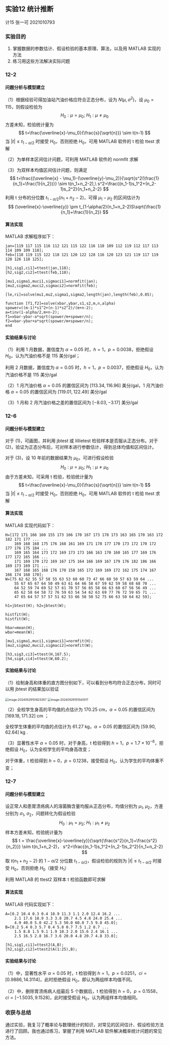 ## 实验12 统计推断

计15 张一可 2021010793

### 实验目的

1. 掌握数据的参数估计、假设检验的基本原理、算法，以及用 MATLAB 实现的方法
2. 练习用这些方法解决实际问题

### 12-2 

#### 问题分析与模型建立

（1）根据经验可得加油站汽油价格应符合正态分布，设为 $N(\mu, \sigma^2)$，设 $\mu_0=115$，则假设检验为
$$
H_0: \mu=\mu_0;\ H_1: \mu \ne \mu_0
$$
方差未知，检验统计量为
$$
t=\frac{\overline{x}-\mu_0}{\frac{s}{\sqrt{n}}} \sim t(n-1)
$$
当 $|t|\le t_{1-\alpha/2}$ 时接受 $H_0$，否则拒绝 $H_0$，可用 MATLAB 软件的 t 检验 ttest 求解

（2）为单样本区间估计问题，可利用 MATLAB 软件的 normfit 求解

（3）为双样本均值区间估计问题，则满足
$$
t=\frac{(\overline{x} - \mu_1)-(\overline{y}-\mu_2)}{\sqrt{s^2(\frac{1}{n_1}+\frac{1}{n_2})}} \sim t(n_1+n_2-2),\ s^2=\frac{(n_1-1)s_1^2+(n_2-1)s_2^2}{n_1+n_2-2}
$$
利用 t 分布的分位数 $t_{1-\alpha/2}(n_1+n_2-2)$，可得 $\mu_1 -\mu_2$ 的区间估计为
$$
(\overline{x}-\overline{y}) \pm t_{1-\alpha/2}(n_1+n_2-2)S\sqrt{\frac{1}{n_1}+\frac{1}{n_2}}
$$

#### 算法实现

MATLAB 求解程序如下：

```
jan=[119 117 115 116 112 121 115 122 116 118 109 112 119 112 117 113 114 109 109 118];
feb=[118 119 115 122 118 121 120 122 128 116 120 123 121 119 117 119 128 126 118 125];

[h1,sig1,ci1]=ttest(jan,118);
[h2,sig2,ci2]=ttest(feb,118);

[mu1,sigma1,muci1,sigmaci1]=normfit(jan);
[mu2,sigma2,muci2,sigmaci2]=normfit(feb);

[le,ri]=solve(mu1,mu2,sigma1,sigma2,length(jan),length(feb),0.05);

function [f1,f2]=solve(xbar,ybar,s1,s2,m,n,alpha)
spower=((m-1)*s1^2+(n-1)*s2^2)/(m+n-2);
a=tinv(1-alpha/2,m+n-2);
f1=xbar-ybar-a*sqrt(spower/m+spower/n);
f2=xbar-ybar+a*sqrt(spower/m+spower/n);
end
```

#### 实验结果与讨论

（1）利用 1 月数据，置信度为 $\alpha=0.05$ 时，$h=1$，$p=0.0038$，拒绝假设 $H_0$，认为汽油价格不是 $115$ 美分/gal；

利用 2 月数据，置信度为 $\alpha=0.05$ 时，$h=1$，$p=0.0037$，拒绝假设 $H_0$，认为汽油价格不是 $115$ 美分/gal

（2）1 月汽油价格 $\alpha=0.05$ 的置信区间为 $[113.34, 116.96]$ 美分/gal，1 月汽油价格 $\alpha=0.05$ 的置信区间为 $[119.01, 122.49]$ 美分/gal

（3）1 月和 2 月汽油价格之差的置信区间为 $[-8.03,-3.17]$ 美分/gal



### 12-6

#### 问题分析与模型建立

对于 (1)，可画图，并利用 jbtest 或 lillietest 检验样本是否服从正态分布。对于 (2)，验证为正态分布后，可对样本进行参数估计，得到总体均值和区间估计。

对于 (3)，设 10 年前的数据结果为 $\mu_0$，可进行假设检验
$$
H_0:\mu=\mu_0;\ H_1:\mu \ne \mu_0
$$
由于方差未知，可采用 t 检验，检验统计量为
$$
t=\frac{\overline{x}-\mu_0}{\frac{s}{\sqrt{n}}} \sim t(n-1)
$$
当 $|t|\le t_{1-\alpha/2}$ 时接受 $H_0$，否则拒绝 $H_0$，可用 MATLAB 软件的 t 检验 ttest 求解



#### 算法实现

MATLAB 实现代码如下：

```
H=[172 171 166 160 155 173 166 170 167 173 178 173 163 165 170 163 172 182 171 177 ...
    169 168 168 175 176 168 161 169 171 178 177 170 173 172 170 172 177 176 175 184 ...
    169 165 164 173 172 169 173 173 166 163 170 160 165 177 169 176 177 172 165 166 ...
    171 169 170 172 169 167 175 164 166 169 167 179 176 182 186 166 169 173 169 171 ...
    167 168 165 168 176 170 158 165 172 169 169 172 162 175 174 167 166 174 168 170];
W=[75 62 62 55 57 58 55 63 53 60 60 73 47 66 60 50 57 63 59 64 ...
    55 67 65 67 64 50 49 63 61 64 66 58 67 59 62 59 58 68 68 70 ...
    64 52 59 74 69 52 57 61 70 57 56 65 58 66 63 60 67 56 56 49 ...
    65 62 58 64 58 72 76 59 63 54 54 62 63 69 77 76 72 59 65 71 ...
    47 65 64 57 57 57 51 62 53 66 58 50 52 75 66 63 50 64 62 59];

h1=jbtest(H); h2=jbtest(W);

histfit(H);
histfit(W);

hbar=mean(H);
wbar=mean(W);

[mu1,sigma1,muci1,sigmaci1]=normfit(H);
[mu2,sigma2,muci2,sigmaci2]=normfit(W);

[h3,sig3,ci3]=ttest(H,167.5);
[h4,sig4,ci4]=ttest(W,60.2);
```

#### 实验结果与讨论

（1）绘制身高和体重的直方图分别如下，可以看到分布均符合正态分布，同时可以用 jbtest 的结果加以验证

<img src="imgs/image-20240529151623357.png" alt="image-20240529151623357" style="zoom:65%;" />

<img src="imgs/image-20240529151540517.png" alt="image-20240529151540517" style="zoom:65%;" />

（2）全校学生身高的平均值的点估计为 $170.25$ cm，$\alpha = 0.05$ 的置信区间为 $[169.18, 171.32]$ cm ；

全校学生体重的平均值的点估计为 $61.27$ kg，$\alpha = 0.05$ 的置信区间为 $[59.90, 62.64]$ kg .

（3）显著性水平 $\alpha=0.05$ 时，对于身高，t 检验得到 $h = 1$，$p=1.7\times 10^{-6}$，拒绝假设 $H_0$，认为全校学生的平均身高改变；

对于体重，t 检验得到 $h = 0$，$p=0.1238$，接受假设 $H_0$，认为学生的平均体重不变；



### 12-7

#### 问题分析与模型建立

设正常人和患胃溃疡病人的溶菌酶含量均服从正态分布，均值分别为 $\mu_1$, $\mu_2$，方差分别为 $\sigma_1$, $\sigma_2$，问题转化为假设检验
$$
H_0: \mu_1=\mu_2;\ H_1: \mu_1 \ne \mu_2
$$
样本方差未知，检验统计量为
$$
t = \frac{\overline{x}-\overline{y}}{\sqrt{\frac{s^2}{n_1}+\frac{s^2}{n_2}}} \sim t(n_1+n_2-2)， s^2=\frac{(n_1-1)s_1^2+(n_2-1)s_2^2}{n_1+n_2-2}
$$
取 $t(n_1+n_2-2)$ 的 $1-\alpha /2$ 分位数 $t_{1-\alpha/2}$，假设检验的规则为 $|t|\le t_{1-\alpha/2}$ 时接受 $H_0$，否则拒绝 $H_0$（接受 $H_1$）

利用 MATLAB 的 ttest2 双样本 t 检验函数即可求解

#### 算法实现

MATLAB 代码实现如下：

```
A=[0.2 10.4 0.3 0.4 10.9 11.3 1.1 2.0 12.4 16.2 ...
    2.1 17.6 18.9 3.3 3.8 20.7 4.5 4.8 24.0 25.4 ...
    4.9 40.0 5.0 42.2 5.3 50.0 60.0 7.5 9.8 45.0];
B=[0.2 5.4 0.3 5.7 0.4 5.8 0.7 7.5 1.2 8.7 ...
    1.5 8.8 1.5 9.1 1.9 10.3 2.0 15.6 2.4 16.1 ...
    2.5 16.5 2.8 16.7 3.6 20.0 4.8 20.7 4.8 33.0];

[h1,sig1,ci1]=ttest2(A,B);
[h2,sig2,ci2]=ttest2(A(1:25),B);
```

#### 实验结果与讨论

（1）中，显著性水平 $\alpha=0.05$ 时，t 检验得到 $h=1$，$p=0.0251$，$ci=[0.9886, 14.3114]$，此时拒绝假设 $H_0$，即认为两组样本均值不同。

（2）中，删除胃溃疡病人组最后 5 个数据后，t 检验得到 $h=0$，$p=0.1558$，$ci=[-1.5035, 9.1528]$，此时接受假设 $H_0$，认为两组样本均值相同。



### 收获与总结

通过实验，我复习了概率论与数理统计的知识，对常见的区间估计、假设检验方法进行了回顾。我也通过练习，掌握了利用 MATLAB 软件解决概率统计问题的常见方法。
